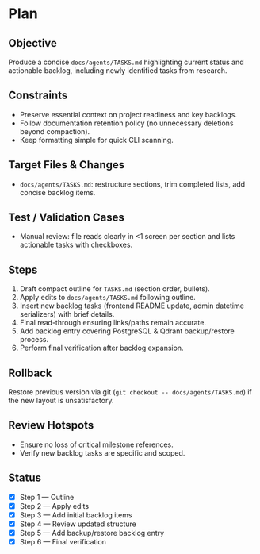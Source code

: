 # Plan

## Objective
Produce a concise `docs/agents/TASKS.md` highlighting current status and actionable backlog, including newly identified tasks from research.

## Constraints
- Preserve essential context on project readiness and key backlogs.
- Follow documentation retention policy (no unnecessary deletions beyond compaction).
- Keep formatting simple for quick CLI scanning.

## Target Files & Changes
- `docs/agents/TASKS.md`: restructure sections, trim completed lists, add concise backlog items.

## Test / Validation Cases
- Manual review: file reads clearly in <1 screen per section and lists actionable tasks with checkboxes.

## Steps
1. Draft compact outline for `TASKS.md` (section order, bullets).
2. Apply edits to `docs/agents/TASKS.md` following outline.
3. Insert new backlog tasks (frontend README update, admin datetime serializers) with brief details.
4. Final read-through ensuring links/paths remain accurate.
5. Add backlog entry covering PostgreSQL & Qdrant backup/restore process.
6. Perform final verification after backlog expansion.

## Rollback
Restore previous version via git (`git checkout -- docs/agents/TASKS.md`) if the new layout is unsatisfactory.

## Review Hotspots
- Ensure no loss of critical milestone references.
- Verify new backlog tasks are specific and scoped.

## Status
- [x] Step 1 — Outline
- [x] Step 2 — Apply edits
- [x] Step 3 — Add initial backlog items
- [x] Step 4 — Review updated structure
- [x] Step 5 — Add backup/restore backlog entry
- [x] Step 6 — Final verification
